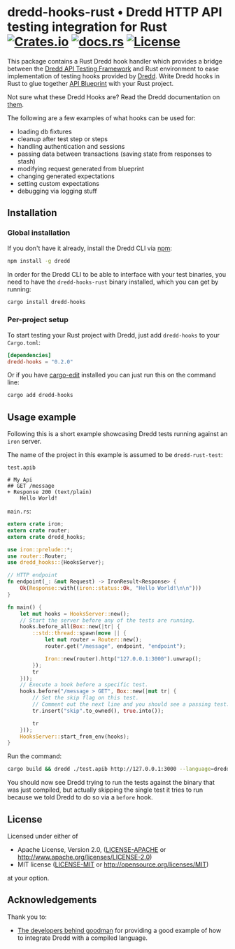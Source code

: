 # dredd-hooks-rust • Dredd HTTP API testing integration for Rust [![Crates.io](https://img.shields.io/crates/v/dredd-hooks.svg)]() [![docs.rs](https://docs.rs/dredd-hooks/badge.svg)]() [![License](https://img.shields.io/badge/license-MIT%20OR%20Apache--2.0-blue.svg)]()

This package contains a Rust Dredd hook handler which provides a bridge between the [Dredd API Testing Framework](http://dredd.readthedocs.org/en/latest/)
 and Rust environment to ease implementation of testing hooks provided by [Dredd](http://dredd.readthedocs.org/en/latest/). Write Dredd hooks in Rust to glue together [API Blueprint](https://apiblueprint.org/) with your Rust project.

Not sure what these Dredd Hooks are?  Read the Dredd documentation on [them](http://dredd.readthedocs.org/en/latest/hooks/).

The following are a few examples of what hooks can be used for:

- loading db fixtures
- cleanup after test step or steps
- handling authentication and sessions
- passing data between transactions (saving state from responses to stash)
- modifying request generated from blueprint
- changing generated expectations
- setting custom expectations
- debugging via logging stuff

## Installation

### Global installation

If you don't have it already, install the Dredd CLI via [npm](npm):

```bash
npm install -g dredd
```

In order for the Dredd CLI to be able to interface with your test binaries, you need to have the `dredd-hooks-rust` binary installed, which you can get by running:

```bash
cargo install dredd-hooks
```

[npm]: https://docs.npmjs.com/getting-started/what-is-npm

### Per-project setup

To start testing your Rust project with Dredd, just add `dredd-hooks` to your `Cargo.toml`:

```toml
[dependencies]
dredd-hooks = "0.2.0"
```

Or if you have [cargo-edit][cargo-edit] installed you can just run this on the command line:
```bash
cargo add dredd-hooks
```

[cargo-edit]: https://github.com/killercup/cargo-edit

## Usage example

Following this is a short example showcasing Dredd tests running against an `iron` server.

The name of the project in this example is assumed to be `dredd-rust-test`:

`test.apib`
```apib
# My Api
## GET /message
+ Response 200 (text/plain)
    Hello World!
```

`main.rs`:
```rust
extern crate iron;
extern crate router;
extern crate dredd_hooks;

use iron::prelude::*;
use router::Router;
use dredd_hooks::{HooksServer};

// HTTP endpoint
fn endpoint(_: &mut Request) -> IronResult<Response> {
    Ok(Response::with((iron::status::Ok, "Hello World!\n\n")))
}

fn main() {
    let mut hooks = HooksServer::new();
    // Start the server before any of the tests are running.
    hooks.before_all(Box::new(|tr| {
        ::std::thread::spawn(move || {
            let mut router = Router::new();
            router.get("/message", endpoint, "endpoint");

            Iron::new(router).http("127.0.0.1:3000").unwrap();
        });
        tr
    }));
    // Execute a hook before a specific test.
    hooks.before("/message > GET", Box::new(|mut tr| {
        // Set the skip flag on this test.
        // Comment out the next line and you should see a passing test.
        tr.insert("skip".to_owned(), true.into());

        tr
    }));
    HooksServer::start_from_env(hooks);
}
```

Run the command:
```bash
cargo build && dredd ./test.apib http://127.0.0.1:3000 --language=dredd-hooks-rust --hookfiles=target/debug/dredd-rust-test
```

You should now see Dredd trying to run the tests against the binary that was just compiled, but actually skipping the single test it tries to run because we told Dredd to do so via a `before` hook.


## License

Licensed under either of

 * Apache License, Version 2.0, ([LICENSE-APACHE](LICENSE-APACHE) or http://www.apache.org/licenses/LICENSE-2.0)
 * MIT license ([LICENSE-MIT](LICENSE-MIT) or http://opensource.org/licenses/MIT)

at your option.

## Acknowledgements

Thank you to:
- [The developers behind goodman](https://github.com/snikch/goodman) for providing a good example of how to integrate Dredd with a compiled language.
